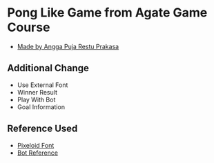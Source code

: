 # Pong Like Game from Agate Game Course

- [Made by Angga Puja Restu Prakasa](https://github.com/kierskies)

## Additional Change
- Use External Font
- Winner Result
- Play With Bot
- Goal Information

## Reference Used
- [Pixeloid Font](https://www.fontspace.com/pixeloid-font-f69232)
- [Bot Reference](https://forum.unity.com/threads/scripting-ai-for-2d-pong-game.229226/)